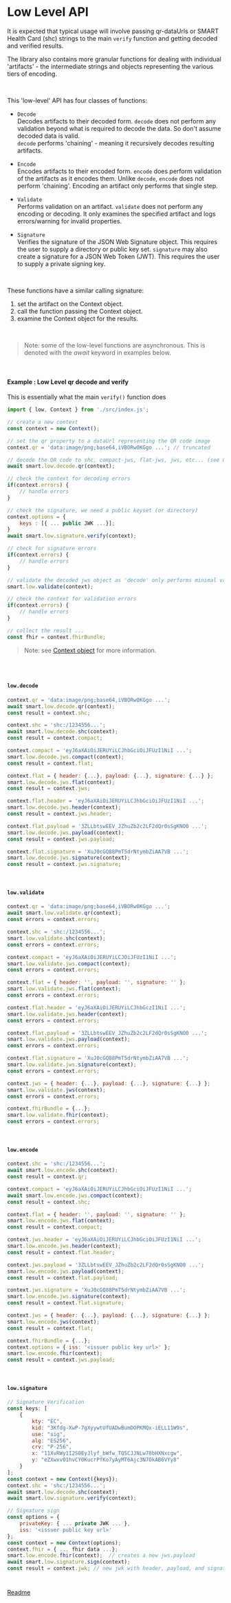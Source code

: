 # Low Level API

It is expected that typical usage will involve passing qr-dataUrls or SMART Health Card (shc) strings to the main `verify` function and getting decoded and verified results.

The library also contains more granular functions for dealing with individual 'artifacts' - the intermediate strings and objects representing the various tiers of encoding.

<br>

This 'low-level' API has four classes of functions:

- `Decode`  
   Decodes artifacts to their decoded form.  `decode` does not perform any validation beyond what is required to decode the data. So don't assume decoded data is valid.  
   `decode` performs 'chaining' - meaning it recursively decodes resulting artifacts.

- `Encode`  
   Encodes artifacts to their encoded form. `encode` does perform validation of the artifacts as it encodes them. Unlike `decode`, `encode` does not perform 'chaining'.  Encoding an artifact only performs that single step.

- `Validate`  
   Performs validation on an artifact. `validate` does not perform any encoding or decoding. It only examines the specified artifact and logs errors/warning for invalid properties.

- `Signature`  
   Verifies the signature of the JSON Web Signature object. This requires the user to supply a directory or public key set.
   `signature` may also create a signature for a JSON Web Token (JWT). This requires the user to supply a private signing key.

<br>

These functions have a similar calling signature:
1. set the artifact on the Context object.
2. call the function passing the Context object.
3. examine the Context object for the results.

<br>

>Note: some of the low-level functions are asynchronous. This is denoted with the _await_ keyword in examples below.

<br>

#### Example : Low Level qr decode and verify  

This is essentially what the main `verify()` function does

```js
import { low, Context } from './src/index.js';

// create a new context
const context = new Context();

// set the qr property to a dataUrl representing the QR code image
context.qr = 'data:image/png;base64,iVBORw0KGgo ...'; // truncated

// decode the QR code to shc, compact-jws, flat-jws, jws, etc... (see Context)
await smart.low.decode.qr(context);

// check the context for decoding errors
if(context.errors) {
    // handle errors
}

// check the signature, we need a public keyset (or directory) 
context.options = {
    keys : [{ ... public JWK ...}];
}
await smart.low.signature.verify(context);

// check for signature errors
if(context.errors) {
    // handle errors
}

// validate the decoded jws object as 'decode' only performs minimal validation
smart.low.validate(context);

// check the context for validation errors
if(context.errors) {
    // handle errors
}

// collect the result ...
const fhir = context.fhirBundle;

```
>Note: see [Context object](../docs/context.md) for more information.

<br><br>

#### `low.decode`  

```js
context.qr = 'data:image/png;base64,iVBORw0KGgo ...';
await smart.low.decode.qr(context);
const result = context.shc;
```

```js
context.shc = 'shc:/1234556...';
await smart.low.decode.shc(context);
const result = context.compact;
```

```js
context.compact = 'eyJ6aXAiOiJERUYiLCJhbGciOiJFUzI1NiI ...';
smart.low.decode.jws.compact(context);
const result = context.flat;
```

```js
context.flat = { header: {...}, payload: {...}, signature: {...} };
smart.low.decode.jws.flat(context);
const result = context.jws;
```

```js
context.flat.header = 'eyJ6aXAiOiJERUYiLCJhbGciOiJFUzI1NiI ...';
smart.low.decode.jws.header(context);
const result = context.jws.header;
```

```js
context.flat.payload = '3ZLLbtswEEV_JZhuZb2c2LF2dQr0sSgKNO0 ...';
smart.low.decode.jws.payload(context);
const result = context.jws.payload;
```

```js
context.flat.signature = 'XuJ0cGQ88PmT5drNtymbZiAA7VB ...';
smart.low.decode.jws.signature(context);
const result = context.jws.signature;
```

<br>  


#### `low.validate`

```js
context.qr = 'data:image/png;base64,iVBORw0KGgo ...';
await smart.low.validate.qr(context);
const errors = context.errors;
```

```js
context.shc = 'shc:/1234556...';
smart.low.validate.shc(context);
const errors = context.errors;
```

```js
context.compact = 'eyJ6aXAiOiJERUYiLCJOiJFUzI1NiI ...';
smart.low.validate.jws.compact(context);
const errors = context.errors;
```

```js
context.flat = { header: '', payload: '', signature: '' };
smart.low.validate.jws.flat(context);
const errors = context.errors;
```

```js
context.flat.header = 'eyJ6aXAiOiJERUYiLCJhbGczI1NiI ...';
smart.low.validate.jws.header(context);
const errors = context.errors;
```

```js
context.flat.payload = '3ZLLbtswEEV_JZhuZb2c2LF2dQr0sSgKNO0 ...';
smart.low.validate.jws.payload(context);
const errors = context.errors;
```

```js
context.flat.signature = 'XuJ0cGQ88PmT5drNtymbZiAA7VB ...';
smart.low.validate.jws.signature(context);
const errors = context.errors;
```

```js
context.jws = { header: {...}, payload: {...}, signature: {...} };
smart.low.validate.jws(context);
const errors = context.errors;
```

```js
context.fhirBundle = {...};
smart.low.validate.fhir(context);
const errors = context.errors;
```


<br>

#### `low.encode`

```js
context.shc = 'shc:/1234556...';
await smart.low.encode.shc(context); 
const result = context.qr;
```

```js
context.compact = 'eyJ6aXAiOiJERUYiLCJhbGciOiJFUzI1NiI ...';
await smart.low.encode.jws.compact(context); 
const result = context.shc;
```

```js
context.flat = { header: '', payload: '', signature: '' };
smart.low.encode.jws.flat(context);  
const result = context.compact;
```

```js
context.jws.header = 'eyJ6aXAiOiJERUYiLCJhbGciOiJFUzI1NiI ...';
smart.low.encode.jws.header(context); 
const result = context.flat.header;
```

```js
context.jws.payload = '3ZLLbtswEEV_JZhuZb2c2LF2dQr0sSgKNO0 ...';
smart.low.encode.jws.payload(context); 
const result = context.flat.payload;
```

```js
context.jws.signature = 'XuJ0cGQ88PmT5drNtymbZiAA7VB ...';
smart.low.encode.jws.signature(context); 
const result = context.flat.signature;
```

```js
context.jws = { header: {...}, payload: {...}, signature: {...} };
smart.low.encode.jws(context); 
const result = context.flat; 
```

```js
context.fhirBundle = {...};
context.options = { iss: '<issuer public key url>' };
smart.low.encode.fhir(context); 
const result = context.jws.payload; 

```

<br>

#### `low.signature`

```js
// Signature Verification
const keys: [
    {
        kty: "EC",
        kid: "3Kfdg-XwP-7gXyywtUfUADwBumDOPKMQx-iELL11W9s",
        use: "sig",
        alg: "ES256",
        crv: "P-256",
        x: "11XvRWy1I2S0EyJlyf_bWfw_TQ5CJJNLw78bHXNxcgw",
        y: "eZXwxvO1hvCY0KucrPfKo7yAyMT6Ajc3N7OkAB6VYy8"
    }
];
const context = new Context({keys});
context.shc = 'shc:/1234556...';
await smart.low.decode.shc(context);
await smart.low.signature.verify(context);
```

```js
// Signature sign
const options = {
    privateKey: { ... private JWK ... },
    iss: '<issuer public key url>' 
};
const context = new Context(options);
context.fhir = { ... fhir data ...};
smart.low.encode.fhir(context);  // creates a new jws.payload
await smart.low.signature.sign(context);
const result = context.jwk; // new jwk with header, payload, and signature
```

#  
[Readme](../README.md#smart-health-card-verifier-library)